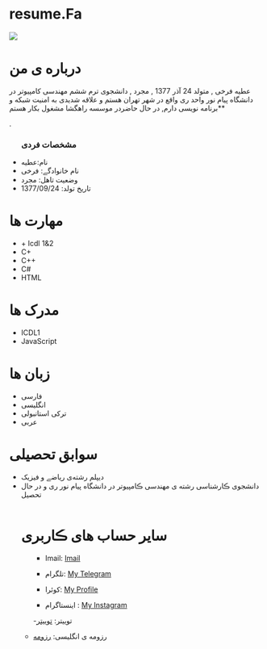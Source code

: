 # resume.Fa
<img src="https://avatars2.githubusercontent.com/u/17456882?s=400&u=965683c5ebb767e62e36eaca2fd33b678fcf891c&v=4"/>

<h1> درباره ی من</h1>
  <p> عطیه فرخی , متولد 24 آذر 1377 , مجرد , دانشجوی ترم ششم مهندسی کامپیوتر در دانشگاه پیام نور واحد ری واقع در شهر تهران هستم و علاقه شدیدی به امنیت شبکه و برنامه نویسی
دارم, در حال حاضردر موسسه راهگشا مشغول بکار هستم**

.</p>
  
  <ul>
    <h3> مشخصات فردی</h3>
  <li>نام:عطیه</li>
  <li>نام خانوادگے: فرخی</li>
  <li>وضعیت تاهل: مجرد</li>
  <li>تاریخ تولد: 1377/09/24 </li>
</ul>

  
<h1>مهارت ها</h1>

<ul>
  <li>+ Icdl 1&2</li>
  <li>C+</li>
<li>C++</li>
  <li>C#</li>
<li>HTML</li>
</ul>

<h1> مدرک ها</h1>
<ul>
  <li>ICDL1</li>
  <li>JavaScript</li>
</ul>

<h1> زبان ها</h1>
<ul>
  <li>فارسی</li>
   <li>انگلیسی</li>
  <li>ترکی استانبولی</li>
   <li>عربی</li>
</ul>

<h1> سوابق تحصیلی </h1>
<ul>
   <li> دیپلم رشته‌ی ریاضے و فیزیک </li>
   <li> دانشجوی ڪارشناسی رشته ی مهندسی ڪامپیوتر در دانشگاه پیام نور ری و در حال تحصیل</li>

<br/>

<h1> سایر حساب های ڪاربری </h1>
<ul>
  
  
   - Imail:  <a href="https://fha_atie@yahoo.com">Imail</a>
   
   - تلگرام:  <a href="https://telegram.com/atieh_frokhi">My Telegram</a>

   - کوئرا:  <a href="https://quera.ir/profile/fha_atie">My Profile</a>
  
   - اینستاگرام : <a href="https://instagram.com/atieh_frokhi">My Instagram</a> 
  
 
   -توییتر: <a href="https://twitter.com/atieh_frokhi">توییتر</a>
   

  <li>رزومه ی انگلیسی: <a href="https://atieh-farokhi.github.io/resume.EN/"> رزومه </a></li>
</ul>

